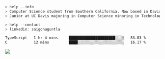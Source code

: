 ````bash
> help --info
> Computer Science student from Southern California. Now based in Davis, CA.
> Junior at UC Davis majoring in Computer Science minoring in Technology Management.
````

````bash
> help --contact
> linkedin: saigonuguntla
````

<!--START_SECTION:waka-->

```txt
TypeScript   1 hr 4 mins     █████████████████████░░░░   83.83 %
C            12 mins         ████░░░░░░░░░░░░░░░░░░░░░   16.17 %
```

<!--END_SECTION:waka-->

![](https://komarev.com/ghpvc/?username=saigonu&color=6A8AFF)